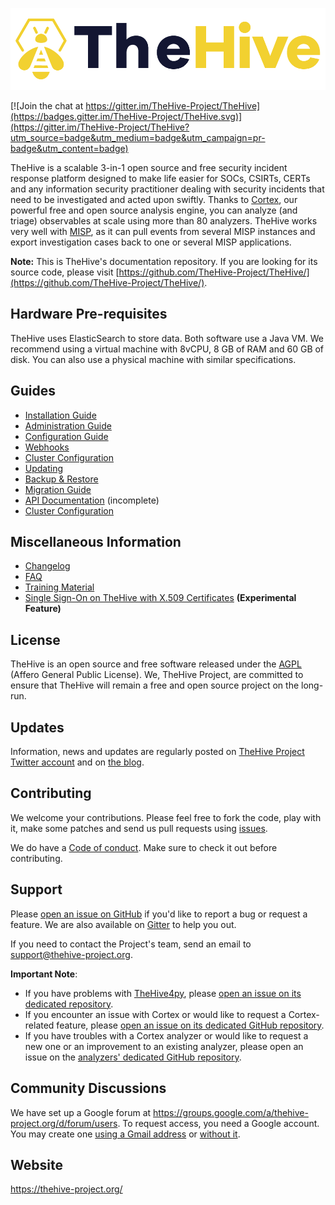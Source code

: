 ![](images/thehive-logo.png)


[![Join the chat at https://gitter.im/TheHive-Project/TheHive](https://badges.gitter.im/TheHive-Project/TheHive.svg)](https://gitter.im/TheHive-Project/TheHive?utm_source=badge&utm_medium=badge&utm_campaign=pr-badge&utm_content=badge)

TheHive is a scalable 3-in-1 open source and free security incident response platform designed to make life easier for SOCs, CSIRTs, CERTs and any information security practitioner dealing with security incidents that need to be investigated and acted upon swiftly. Thanks to [Cortex](https://github.com/TheHive-Project/Cortex/), our powerful free and open source analysis engine, you can analyze (and triage) observables at scale using more than 80 analyzers. TheHive works very well with [MISP](http://misp-project.org/), as it can pull events from several MISP instances and export investigation cases back to one or several MISP applications.

**Note:**  This is TheHive's documentation repository. If you are looking for its source code, please visit [https://github.com/TheHive-Project/TheHive/](https://github.com/TheHive-Project/TheHive/).

## Hardware Pre-requisites

TheHive uses ElasticSearch to store data. Both software use a Java VM. We recommend using a virtual machine with 8vCPU, 8
GB of RAM and 60 GB of disk. You can also use a physical machine with similar specifications.


## Guides
- [Installation Guide](installation/install-guide.md)
- [Administration Guide](admin/admin-guide.md)
- [Configuration Guide](admin/configuration.md)
- [Webhooks](admin/webhooks.md)
- [Cluster Configuration](admin/cluster.md)
- [Updating](admin/updating.md)
- [Backup & Restore](admin/backup-restore.md)
- [Migration Guide](migration-guide.md)
- [API Documentation](api/README.md) (incomplete)
- [Cluster Configuration](admin/cluster.md)

## Miscellaneous Information
- [Changelog](https://github.com/TheHive-Project/TheHive/blob/master/CHANGELOG.md)
- [FAQ](FAQ.md)
- [Training Material](training-material.md)
- [Single Sign-On on TheHive with X.509 Certificates](admin/certauth.md) **(Experimental Feature)**

## License
TheHive is an open source and free software released under the [AGPL](https://github.com/TheHive-Project/TheHive/blob/master/LICENSE) (Affero General Public License). We, TheHive Project, are committed to ensure that TheHive will remain a free and open source project on the long-run.

## Updates
Information, news and updates are regularly posted on [TheHive Project Twitter account](https://twitter.com/thehive_project) and on [the blog](https://blog.thehive-project.org/).

## Contributing
We welcome your contributions. Please feel free to fork the code, play with it, make some patches and send us pull requests using [issues](https://github.com/TheHive-Project/TheHive/issues).

We do have a [Code of conduct](code_of_conduct.md). Make sure to check it out before contributing.

## Support
Please [open an issue on GitHub](https://github.com/TheHive-Project/TheHive/issues) if you'd like to report a bug or request a feature. We are also available on [Gitter](https://gitter.im/TheHive-Project/TheHive) to help you out.

If you need to contact the Project's team, send an email to <support@thehive-project.org>.

**Important Note**:

- If you have problems with [TheHive4py](https://github.com/TheHive-Project/TheHive4py), please [open an issue on its dedicated repository](https://github.com/TheHive-Project/TheHive4py/issues/new).
- If you encounter an issue with Cortex or would like to request a Cortex-related feature, please [open an issue on its dedicated GitHub repository](https://github.com/TheHive-Project/Cortex/issues/new).
- If you have troubles with a Cortex analyzer or would like to request a new one or an improvement to an existing analyzer, please open an issue on the [analyzers' dedicated GitHub repository](https://github.com/TheHive-Project/cortex-analyzers/issues/new).

## Community Discussions
We have set up a Google forum at <https://groups.google.com/a/thehive-project.org/d/forum/users>. To request access, you need a Google account. You may create one [using a Gmail address](https://accounts.google.com/SignUp?hl=en) or [without it](https://accounts.google.com/SignUpWithoutGmail?hl=en).

## Website
<https://thehive-project.org/>
